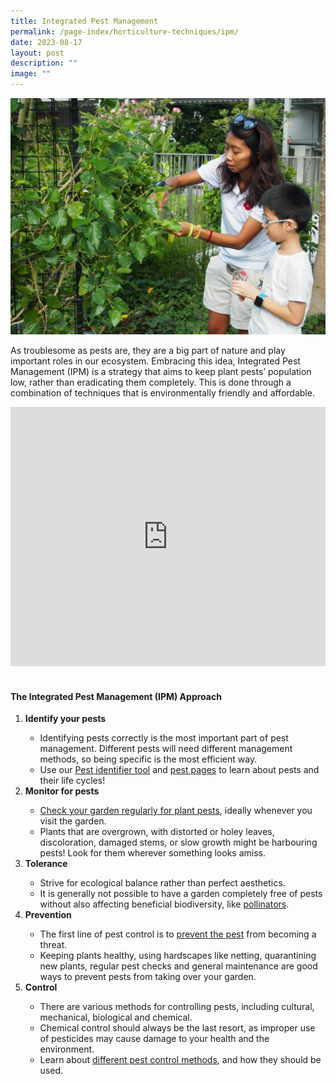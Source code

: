 ```yaml
---
title: Integrated Pest Management
permalink: /page-index/horticulture-techniques/ipm/
date: 2023-08-17
layout: post
description: ""
image: ""
---
```

<section>
	<img title="Community Gardeners checking their plants for pests. Photo by Jacqueline Chua." src="/images/Gardeners/Pruning%20(1).jpg">
	<p>As troublesome as pests are, they are a big part of nature and play important roles in our ecosystem. Embracing this idea, Integrated Pest Management (IPM) is a strategy that aims to keep plant pests’ population low, rather than eradicating them completely. This is done through a combination of techniques that is environmentally friendly and affordable.</p>
	<iframe width="100%" height="415" src="https://www.youtube.com/embed/tb0N7ffgwGs" title="YouTube video player" frameborder="0" allow="accelerometer; autoplay; clipboard-write; encrypted-media; gyroscope; picture-in-picture; web-share" allowfullscreen=""></iframe><br>
	<br>
</section>

<section>
	<h4>The Integrated Pest Management (IPM) Approach</h4>
</section>
	
<section>
	<ol>
		<li><strong>Identify your pests</strong></li>
			<ul>
				<li>Identifying pests correctly is the most important part of pest management. Different pests will need different management methods, so being specific is the most efficient way.</li>
				<li>Use our <a href="/digital-tools/pestid/">Pest identifier tool</a> and <a href="/learn-more-about-gardening/page-index/pests/pests/">pest pages</a> to learn about pests and their life cycles!</li>
			</ul>
		<li><strong>Monitor for pests</strong></li>
			<ul>
				<li><a href="/page-index/horticulture-techniques/finding-pests/">Check your garden regularly for plant pests</a>, ideally whenever you visit the garden.</li>
				<li>Plants that are overgrown, with distorted or holey leaves, discoloration, damaged stems, or slow growth might be harbouring pests! Look for them wherever something looks amiss.</li>
			</ul>
		<li><strong>Tolerance</strong></li>
			<ul>
				<li>Strive for ecological balance rather than perfect aesthetics.</li>
				<li>It is generally not possible to have a garden completely free of pests without also affecting beneficial biodiversity, like <a href="/page-index/biodiversity/pollinators/">pollinators</a>.</li>
			</ul>
		<li><strong>Prevention</strong></li>
			<ul>
				<li>The first line of pest control is to <a href="/page-index/horticulture-techniques/pest-control/">prevent the pest</a> from becoming a threat.</li>
				<li>Keeping plants healthy, using hardscapes like netting, quarantining new plants, regular pest checks and general maintenance are good ways to prevent pests from taking over your garden. </li>
			</ul>
		<li><strong>Control</strong></li>
			<ul>
				<li>There are various methods for controlling pests, including cultural, mechanical, biological and chemical. </li>
				<li>Chemical control should always be the last resort, as improper use of pesticides may cause damage to your health and the environment.</li>
				<li>Learn about <a href="/page-index/horticulture-techniques/pest-control/">different pest control methods</a>, and how they should be used.</li>
			</ul>
	</ol>
</section>